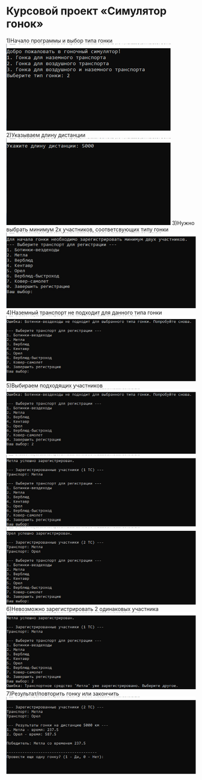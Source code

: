 # Курсовой проект «Симулятор гонок»
1)Начало программы и выбор типа гонки
![alt text](Image/2.jpg)
2)Указываем длину дистанции
![alt text](Image/3.jpg)
3)Нужно выбрать минимум 2х участников, соответсвующих типу гонки
![alt text](Image/4.jpg)
4)Наземный транспорт  не подходит для данного типа гонки
![alt text](Image/5.jpg)
5)Выбираем подходящих участников
![alt text](Image/6.jpg)
![alt text](Image/7.jpg)
![alt text](Image/9.jpg)
6)Невозможно зарегистрировать 2 одинаковых участника
![alt text](Image/8.jpg)
7)Результат/повторить гонку или закончить
![alt text](Image/10.jpg)

